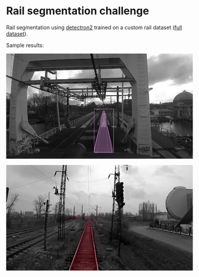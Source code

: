 # Rail segmentation challenge

Rail segmentation using [detectron2](https://github.com/facebookresearch/detectron2) trained on a custom rail dataset ([full dataset](https://drive.google.com/drive/folders/13tiA0QWX3e4P9j0iPEOEPZdUtWYnlq02?usp=sharing)). 

Sample results:

![im1](output1.png)

![im2](output2.png)
